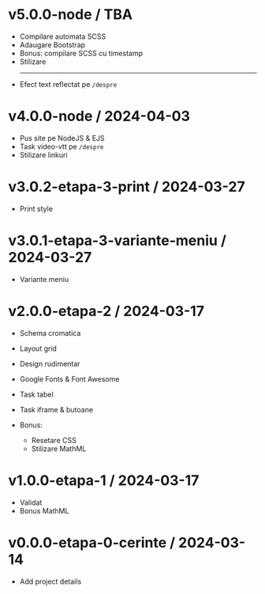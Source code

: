 v5.0.0-node / TBA
==================
* Compilare automata SCSS
* Adaugare Bootstrap
* Bonus: compilare SCSS cu timestamp
* Stilizare <hr>
* Efect text reflectat pe `/despre`

v4.0.0-node / 2024-04-03
==================
* Pus site pe NodeJS & EJS
* Task video-vtt pe `/despre`
* Stilizare linkuri

v3.0.2-etapa-3-print / 2024-03-27
==================
* Print style

v3.0.1-etapa-3-variante-meniu / 2024-03-27
==================
* Variante meniu 

v2.0.0-etapa-2 / 2024-03-17
==================
* Schema cromatica
* Layout grid
* Design rudimentar
* Google Fonts & Font Awesome
* Task tabel
* Task iframe & butoane

* Bonus:
  * Resetare CSS
  * Stilizare MathML

v1.0.0-etapa-1 / 2024-03-17
==================

* Validat
* Bonus MathML

v0.0.0-etapa-0-cerinte / 2024-03-14
==================
* Add project details